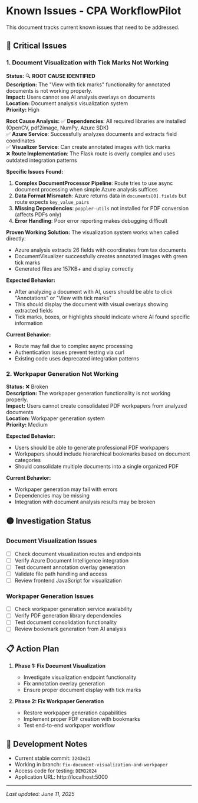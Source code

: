 # Known Issues - CPA WorkflowPilot

This document tracks current known issues that need to be addressed.

## 🔴 Critical Issues

### 1. Document Visualization with Tick Marks Not Working
**Status:** 🔍 **ROOT CAUSE IDENTIFIED**  
**Description:** The "View with tick marks" functionality for annotated documents is not working properly.  
**Impact:** Users cannot see AI analysis overlays on documents  
**Location:** Document analysis visualization system  
**Priority:** High  

**Root Cause Analysis:**
✅ **Dependencies**: All required libraries are installed (OpenCV, pdf2image, NumPy, Azure SDK)  
✅ **Azure Service**: Successfully analyzes documents and extracts field coordinates  
✅ **Visualizer Service**: Can create annotated images with tick marks  
❌ **Route Implementation**: The Flask route is overly complex and uses outdated integration patterns  

**Specific Issues Found:**
1. **Complex DocumentProcessor Pipeline**: Route tries to use async document processing when simple Azure analysis suffices
2. **Data Format Mismatch**: Azure returns data in `documents[0].fields` but route expects `key_value_pairs`
3. **Missing Dependencies**: `poppler-utils` not installed for PDF conversion (affects PDFs only)
4. **Error Handling**: Poor error reporting makes debugging difficult

**Proven Working Solution:**
The visualization system works when called directly:
- Azure analysis extracts 26 fields with coordinates from tax documents
- DocumentVisualizer successfully creates annotated images with green tick marks
- Generated files are 157KB+ and display correctly

**Expected Behavior:**
- After analyzing a document with AI, users should be able to click "Annotations" or "View with tick marks"
- This should display the document with visual overlays showing extracted fields
- Tick marks, boxes, or highlights should indicate where AI found specific information

**Current Behavior:**
- Route may fail due to complex async processing
- Authentication issues prevent testing via curl
- Existing code uses deprecated integration patterns

### 2. Workpaper Generation Not Working
**Status:** ❌ Broken  
**Description:** The workpaper generation functionality is not working properly.  
**Impact:** Users cannot create consolidated PDF workpapers from analyzed documents  
**Location:** Workpaper generation system  
**Priority:** Medium  

**Expected Behavior:**
- Users should be able to generate professional PDF workpapers
- Workpapers should include hierarchical bookmarks based on document categories
- Should consolidate multiple documents into a single organized PDF

**Current Behavior:**
- Workpaper generation may fail with errors
- Dependencies may be missing
- Integration with document analysis results may be broken

## 🟡 Investigation Status

### Document Visualization Issues
- [ ] Check document visualization routes and endpoints
- [ ] Verify Azure Document Intelligence integration
- [ ] Test document annotation overlay generation
- [ ] Validate file path handling and access
- [ ] Review frontend JavaScript for visualization

### Workpaper Generation Issues
- [ ] Check workpaper generation service availability
- [ ] Verify PDF generation library dependencies
- [ ] Test document consolidation functionality
- [ ] Review bookmark generation from AI analysis

## 📋 Action Plan

1. **Phase 1: Fix Document Visualization**
   - Investigate visualization endpoint functionality
   - Fix annotation overlay generation
   - Ensure proper document display with tick marks

2. **Phase 2: Fix Workpaper Generation**
   - Restore workpaper generation capabilities
   - Implement proper PDF creation with bookmarks
   - Test end-to-end workpaper workflow

## 🔧 Development Notes

- Current stable commit: `3243e21`
- Working in branch: `fix-document-visualization-and-workpaper`
- Access code for testing: `DEMO2024`
- Application URL: http://localhost:5000

---
*Last updated: June 11, 2025*